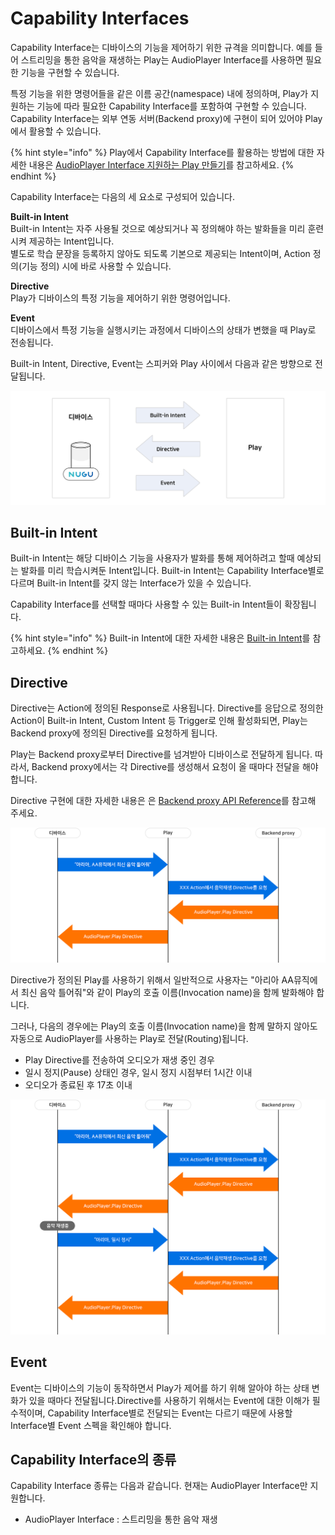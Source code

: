 # Capability Interfaces

Capability Interface는 디바이스의 기능을 제어하기 위한 규격을 의미합니다. 예를 들어 스트리밍을 통한 음악을 재생하는 Play는 AudioPlayer Interface를 사용하면 필요한 기능을 구현할 수 있습니다.

특정 기능을 위한 명령어들을 같은 이름 공간\(namespace\) 내에 정의하며, Play가 지원하는 기능에 따라 필요한 Capability Interface를 포함하여 구현할 수 있습니다. Capability Interface는 외부 연동 서버\(Backend proxy\)에 구현이 되어 있어야 Play에서 활용할 수 있습니다.

{% hint style="info" %}
Play에서 Capability Interface를 활용하는 방법에 대한 자세한 내용은 [AudioPlayer Interface 지원하는 Play 만들기](../../create-a-play-with-audioplayer/)를 참고하세요.
{% endhint %}

Capability Interface는 다음의 세 요소로 구성되어 있습니다.

**Built-in Intent**  
Built-in Intent는 자주 사용될 것으로 예상되거나 꼭 정의해야 하는 발화들을 미리 훈련시켜 제공하는 Intent입니다.  
별도로 학습 문장을 등록하지 않아도 되도록 기본으로 제공되는 Intent이며, Action 정의\(기능 정의\) 시에 바로 사용할 수 있습니다.

**Directive**  
Play가 디바이스의 특정 기능을 제어하기 위한 명령어입니다.

**Event**  
디바이스에서 특정 기능을 실행시키는 과정에서 디바이스의 상태가 변했을 때 Play로 전송됩니다.

Built-in Intent, Directive, Event는 스피커와 Play 사이에서 다음과 같은 방향으로 전달됩니다.

![](../../../../.gitbook/assets/assets_ch3_333_01-1.png)

## Built-in Intent

Built-in Intent는 해당 디바이스 기능을 사용자가 발화를 통해 제어하려고 할때 예상되는 발화를 미리 학습시켜둔 Intent입니다. Built-in Intent는 Capability Interface별로 다르며 Built-in Intent를 갖지 않는 Interface가 있을 수 있습니다.

Capability Interface를 선택할 때마다 사용할 수 있는 Built-in Intent들이 확장됩니다.

{% hint style="info" %}
Built-in Intent에 대한 자세한 내용은 [Built-in Intent](../../define-user-utterance-model/built-in-intents.md)를 참고하세요.
{% endhint %}

## Directive

Directive는 Action에 정의된 Response로 사용됩니다. Directive를 응답으로 정의한 Action이 Built-in Intent, Custom Intent 등 Trigger로 인해 활성화되면, Play는 Backend proxy에 정의된 Directive를 요청하게 됩니다.

Play는 Backend proxy로부터 Directive를 넘겨받아 디바이스로 전달하게 됩니다. 따라서, Backend proxy에서는 각 Directive를 생성해서 요청이 올 때마다 전달을 해야 합니다.

Directive 구현에 대한 자세한 내용은 은 [Backend proxy API Reference](../backend-proxy-api-reference.md)를 참고해 주세요.

![](../../../../.gitbook/assets/assets_ch3_333_02-1.png)

Directive가 정의된 Play를 사용하기 위해서 일반적으로 사용자는 "아리아 AA뮤직에서 최신 음악 틀어줘"와 같이 Play의 호출 이름\(Invocation name\)을 함께 발화해야 합니다.

그러나, 다음의 경우에는 Play의 호출 이름\(Invocation name\)을 함께 말하지 않아도 자동으로 AudioPlayer를 사용하는 Play로 전달\(Routing\)됩니다.

* Play Directive를 전송하여 오디오가 재생 중인 경우
* 일시 정지\(Pause\) 상태인 경우, 일시 정지 시점부터 1시간 이내
* 오디오가 종료된 후 17초 이내

![](../../../../.gitbook/assets/assets_ch3_333_03.png)

## Event

Event는 디바이스의 기능이 동작하면서 Play가 제어를 하기 위해 알아야 하는 상태 변화가 있을 때마다 전달됩니다.Directive를 사용하기 위해서는 Event에 대한 이해가 필수적이며, Capability Interface별로 전달되는 Event는 다르기 때문에 사용할 Interface별 Event 스펙을 확인해야 합니다.

## Capability Interface의 종류

Capability Interface 종류는 다음과 같습니다. 현재는 AudioPlayer Interface만 지원합니다.

* AudioPlayer Interface : 스트리밍을 통한 음악 재생

